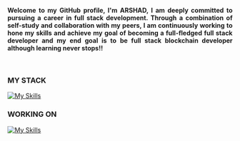 <!-- <pre>
-----------------------------------------------------------------------------
<b>Me         :</b>  <b>Arshad Khan</b>
-----------------------------------------------------------------------------
</pre> -->

<!-- <p align="left"> <img src="https://komarev.com/ghpvc/?username=marshadkhn&label=Profile%20views&color=0e75b6&style=flat" alt="marshadkhn" /> </p> -->

<p style='text-align: justify;'>
<b>Welcome to my GitHub profile, I'm <b>ARSHAD</b>, I am deeply committed to pursuing a career in full stack development. Through a combination of self-study and collaboration with my peers, I am continuously working to hone my skills and achieve my goal of becoming a full-fledged full stack developer and my end goal is to be full stack blockchain developer although learning never stops!!</b>
</p>

<!-- <div>
<a href="https://hashnode.com/@marshadkhn" target="blank"><img src="https://img.shields.io/static/v1?label=|&labelColor=493252&message=Hashnode&color=493252&style=for-the-badge&logo=hashnode&logoColor=blue"/></a>
</div> -->
<br>

### **MY STACK**
[![My Skills](https://skillicons.dev/icons?i=nodejs,express,js,mongodb,html,css,react,github,java,postman,firebase,vscode,ai,ps,figma,docker,linux,powershell,vercel,gcp,tailwind,vite&perline=11)](https://github.com/marshadkhn)

### **WORKING ON**
[![My Skills](https://skillicons.dev/icons?i=solidity,ts&perline=16)](https://github.com/antoinekllee)







